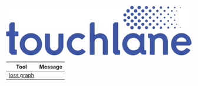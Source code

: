 ![LOGO](https://github.com/touchlane/NetapixTools/blob/master/assets/logo.svg)

| Tool | Message |
| ------------- | ------------- |
| [loss graph](https://github.com/touchlane/NetapixTools/tree/loss_graph) |  |
